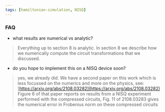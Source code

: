 ```yaml
---
tags: [hamiltonian-simulation, NISQ]
---
```

### FAQ
* what results are numerical vs analytic?

> Everything up to section 8 is analytic. In section 8 we describe how we numerically compute the circuit transformations that we discussed.

* do you hope to implement this on a NISQ device soon?

> yes, we already did. We have a second paper on this work which is less focussed on the numerics and more on the physics, see: [https://arxiv.org/abs/2108.03282](https://arxiv.org/abs/2108.03282) Figure 6 of that paper reports on results from a NISQ experiment performed with the compressed circuits, Fig. 11 of 2108.03283 gives the numerical error in Frobenius norm on these compressed circuits
